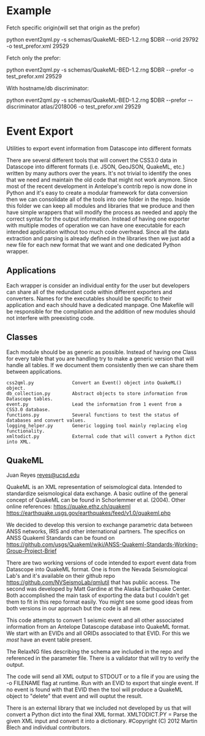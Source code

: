 Example
======

Fetch specific origin(will set that origin as the prefor)

python event2qml.py -s schemas/QuakeML-BED-1.2.rng $DBR --orid 29792 -o test_prefor.xml 29529

Fetch only the prefor:

python event2qml.py -s schemas/QuakeML-BED-1.2.rng $DBR --prefor -o test_prefor.xml 29529

With hostname/db discriminator:

python event2qml.py -s schemas/QuakeML-BED-1.2.rng $DBR --prefor --discriminator atlas/2018006 -o test_prefor.xml 29529

Event Export
=======
Utilities to export event information from Datascope into different formats

There are several different tools that will convert the CSS3.0 data in Datascope
into different formats (i.e. JSON, GeoJSON, QuakeML, etc.) written by many authors
over the years. It's not trivial to identify the ones that we need and maintain the
old code that might not work anymore. Since most of the recent development in
Antelope's contrib repo is now done in Python and it's easy to create a modular
framework for data conversion then we can consolidate all of the tools into one
folder in the repo. Inside this folder we can keep all modules and libraries that
we produce and then have simple wrappers that will modify the process as needed and
apply the correct syntax for the output information. Instead of having one exporter
with multiple modes of operation we can have one executable for each intended application
without too much code overhead. Since all the data extraction and parsing is already
defined in the libraries then we just add a new file for each new format that we want
and one dedicated Python wrapper.

Applications
------------
Each wrapper is consider an individual entity for the user but developers can share
all of the redundant code within different exporters and converters. Names for the
executables should be specific to their application and each should have a dedicated
manpage. One Makefile will be responsible for the compilation and the addition of new
modules should not interfere with preexisting code.

Classes
-------
Each module should be as generic as possible. Instead of having one Class for every
table that you are handling try to make a generic version that will handle all tables.
If we document them consistently then we can share them between applications.

    css2qml.py              Convert an Event() object into QuakeML() object.
    db_collection.py        Abstract objects to store information from Datascope tables.
    event.py                Lead the information from 1 event from a CSS3.0 database.
    functions.py            Several functions to test the status of databases and convert values.
    logging_helper.py       Generic logging tool mainly replacing elog functionality.
    xmltodict.py            External code that will convert a Python dict into XML.


QuakeML
------
Juan Reyes
reyes@ucsd.edu

QuakeML is an XML representation of seismological data. Intended to standardize seismological
data exchange. A basic outline of the general concept of QuakeML can be found in
Schorlemmer et al. (2004). Other online references:
    https://quake.ethz.ch/quakeml
    https://earthquake.usgs.gov/earthquakes/feed/v1.0/quakeml.php

We decided to develop this version to exchange parametric data between ANSS networks,
IRIS and other international partners. The specifics on ANSS Quakeml Standards can be
found on https://github.com/usgs/Quakeml/wiki/ANSS-Quakeml-Standards-Working-Group-Project-Brief

There are two working versions of code intended to export event data from Datascope into
QuakeML format. One is from the Nevada Seismological Lab's and it's available on their
github repo https://github.com/NVSeismoLab/qmlutil that has public access. The second was
developed by Matt Gardine at the Alaska Earthquake Center. Both accomplished the main task
of exporting the data but I couldn't get them to fit in this repo format easily. You might
see some good ideas from both versions in our approach but the code is all new.

This code attempts to convert 1 seismic event and all other associated information from
an Antelope Datascope database into QuakeML format. We start with an EVIDs and all ORIDs
associated to that EVID. For this we *most* have an event table present.

The RelaxNG files describing the schema are included in the repo and referenced in the
parameter file. There is a validator that will try to verify the output.

The code will send all XML output to STDOUT or to a file if you are using the -o FILENAME
flag at runtime. Run with an EVID to export that single event. If no event is found with
that EVID then the tool will produce a QuakeML object to "delete" that event and will ouptut
the result.

There is an external library that we included not developed by us that will convert a Python
dict into the final XML format.
    XMLTODICT.PY = Parse the given XML input and convert it into a dictionary.
    #Copyright (C) 2012 Martin Blech and individual contributors.

